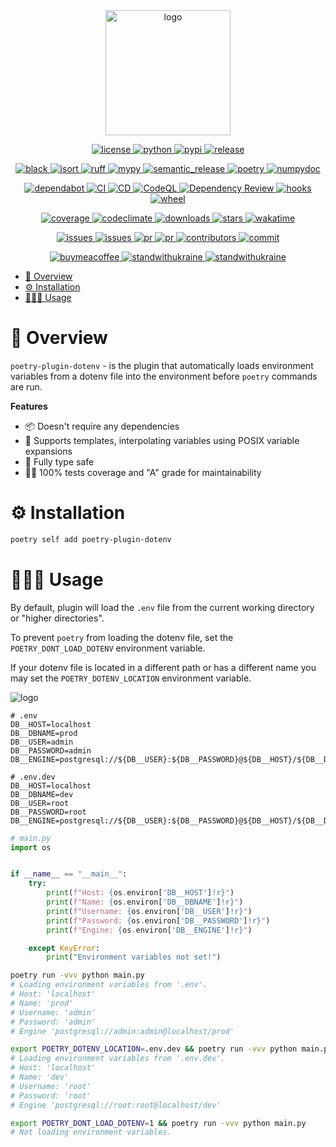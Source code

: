 <div align="center">
    <img alt="logo" src="https://github.com/volopivoshenko/poetry-plugin-dotenv/blob/main/docs/logo.svg?raw=True" height=200>
</div>

<p align="center">
    <a href="https://opensource.org/licenses/MIT">
        <img alt="license" src="https://img.shields.io/pypi/l/poetry-plugin-dotenv?logo=opensourceinitiative">
    </a>
    <a href="https://pypi.org/project/poetry-plugin-dotenv">
        <img alt="python" src="https://img.shields.io/pypi/pyversions/poetry-plugin-dotenv?logo=python">
    </a>
    <a href="https://pypi.org/project/poetry-plugin-dotenv">
        <img alt="pypi" src="https://img.shields.io/pypi/v/poetry-plugin-dotenv?logo=pypi">
    </a>
    <a href="https://github.com/volopivoshenko/poetry-plugin-dotenv/releases">
        <img alt="release" src="https://img.shields.io/github/v/release/volopivoshenko/poetry-plugin-dotenv?logo=github">
    </a>
</p>

<p align="center">
    <a href="https://github.com/psf/black">
        <img alt="black" src="https://img.shields.io/badge/code_style-black-black.svg?logo=windowsterminal">
    </a>
    <a href="https://pycqa.github.io/isort/index.html">
        <img alt="isort" src="https://img.shields.io/badge/imports-isort-black.svg?logo=windowsterminal">
    </a>
    <a href="https://beta.ruff.rs/docs/">
        <img alt="ruff" src="https://img.shields.io/endpoint?url=https://raw.githubusercontent.com/charliermarsh/ruff/main/assets/badge/v2.json">
    </a>
    <a href="https://mypy.readthedocs.io/en/stable/index.html">
        <img alt="mypy" src="https://img.shields.io/badge/mypy-checked-success.svg?logo=python">
    </a>
    <a href="https://github.com/semantic-release/semantic-release">
        <img alt="semantic_release" src="https://img.shields.io/badge/semantic_release-angular-e10079?logo=semantic-release">
    </a>
    <a href="https://python-poetry.org">
        <img alt="poetry" src="https://img.shields.io/endpoint?url=https://python-poetry.org/badge/v0.json">
    </a>
    <a href="https://numpydoc.readthedocs.io/en/latest/format.html">
        <img alt="numpydoc" src="https://img.shields.io/badge/docstrings-numpy-1f425f.svg?logo=numpy">
    </a>
</p>

<p align="center">
    <a href="https://github.com/dependabot">
        <img alt="dependabot" src="https://img.shields.io/badge/dependabot-enable-success?logo=Dependabot">
    </a>
    <a href="https://github.com/volopivoshenko/poetry-plugin-dotenv/actions/workflows/ci.yaml">
        <img alt="CI" src="https://img.shields.io/github/actions/workflow/status/volopivoshenko/poetry-plugin-dotenv/ci.yaml?label=CI&logo=github">
    </a>
    <a href="https://github.com/volopivoshenko/poetry-plugin-dotenv/actions/workflows/cd.yaml">
        <img alt="CD" src="https://img.shields.io/github/actions/workflow/status/volopivoshenko/poetry-plugin-dotenv/cd.yaml?label=CD&logo=github">
    </a>
    <a href="https://github.com/volopivoshenko/poetry-plugin-dotenv/actions/workflows/codeql.yaml">
        <img alt="CodeQL" src="https://img.shields.io/github/actions/workflow/status/volopivoshenko/poetry-plugin-dotenv/codeql.yaml?label=CodeQL&logo=github">
    </a>
    <a href="https://github.com/volopivoshenko/poetry-plugin-dotenv/actions/workflows/dependency-review.yaml">
        <img alt="Dependency Review" src="https://img.shields.io/github/actions/workflow/status/volopivoshenko/poetry-plugin-dotenv/dependency-review.yaml?label=Dependency%20Review&logo=github">
    </a>
    <a href="https://github.com/volopivoshenko/poetry-plugin-dotenv/blob/main/.pre-commit-config.yaml">
        <img alt="hooks" src="https://img.shields.io/badge/pre--commit-enabled-brightgreen?logo=pre-commit">
    </a>
    <a href="https://pypi.org/project/poetry-plugin-dotenv">
        <img alt="wheel" src="https://img.shields.io/pypi/wheel/poetry-plugin-dotenv?logo=pypi">
    </a>
</p>

<p align="center">
    <a href="https://codecov.io/gh/volopivoshenko/poetry-plugin-dotenv">
        <img alt="coverage" src="https://img.shields.io/codecov/c/gh/volopivoshenko/poetry-plugin-dotenv?logo=codecov&token=yyck08xfTN"/>
    </a>
    <a href="https://codeclimate.com/github/volopivoshenko/poetry-plugin-dotenv/maintainability">
        <img alt="codeclimate" src="https://img.shields.io/codeclimate/maintainability/volopivoshenko/poetry-plugin-dotenv?logo=codeclimate">
    </a>
    <a href="https://pypi.org/project/poetry-plugin-dotenv">
        <img alt="downloads" src="https://img.shields.io/pypi/dm/poetry-plugin-dotenv?logo=pypi">
    </a>
    <a href="https://github.com/volopivoshenko/poetry-plugin-dotenv/">
        <img alt="stars" src="https://img.shields.io/github/stars/volopivoshenko/poetry-plugin-dotenv?style=flat&logo=github">
    </a>
    <a href="https://wakatime.com/badge/user/9862508c-0a86-427a-929c-46186f2d191a/project/36344bbb-7f11-4dcd-a36d-e54c81551119">
        <img alt="wakatime" src="https://wakatime.com/badge/user/9862508c-0a86-427a-929c-46186f2d191a/project/36344bbb-7f11-4dcd-a36d-e54c81551119.svg">
    </a>
</p>

<p align="center">
    <a href="https://github.com/volopivoshenko/poetry-plugin-dotenv/issues">
        <img alt="issues" src="https://img.shields.io/github/issues/volopivoshenko/poetry-plugin-dotenv?logo=github">
    </a>
    <a href="https://github.com/volopivoshenko/poetry-plugin-dotenv/issues">
        <img alt="issues" src="https://img.shields.io/github/issues-closed/volopivoshenko/poetry-plugin-dotenv?logo=github">
    </a>
    <a href="https://github.com/volopivoshenko/poetry-plugin-dotenv/pulls">
        <img alt="pr" src="https://img.shields.io/github/issues-pr/volopivoshenko/poetry-plugin-dotenv?logo=github">
    </a>
    <a href="https://github.com/volopivoshenko/poetry-plugin-dotenv/pulls">
        <img alt="pr" src="https://img.shields.io/github/issues-pr-closed/volopivoshenko/poetry-plugin-dotenv?logo=github">
    </a>
    <a href="https://github.com/volopivoshenko/poetry-plugin-dotenv/graphs/contributors">
        <img alt="contributors" src="https://img.shields.io/github/contributors/volopivoshenko/poetry-plugin-dotenv?logo=github">
    </a>
    <a href="https://github.com/volopivoshenko/poetry-plugin-dotenv/commits/main">
        <img alt="commit" src="https://img.shields.io/github/last-commit/volopivoshenko/poetry-plugin-dotenv?logo=github">
    </a>
</p>

<p align="center">
    <a href="https://www.buymeacoffee.com/volopivoshenko" target="_blank">
        <img alt="buymeacoffee" src="https://img.shields.io/badge/buy_me_-a_coffee-ff6964?logo=buymeacoffee">
    </a>
    <a href="https://stand-with-ukraine.pp.ua/">
        <img alt="standwithukraine" src="https://img.shields.io/badge/Support-Ukraine-FFD500?style=flat&labelColor=005BBB">
    </a>
    <a href="https://stand-with-ukraine.pp.ua">
        <img alt="standwithukraine" src="https://img.shields.io/badge/made_in-Ukraine-ffd700.svg?labelColor=0057b7">
    </a>
</p>

- [🔮 Overview](#-overview)
- [⚙️ Installation](#️-installation)
- [👩🏻‍💻 Usage](#-usage)

# 🔮 Overview

`poetry-plugin-dotenv` - is the plugin that automatically loads environment variables from a dotenv file into the environment before `poetry` commands are run.

**Features**

- 📦 Doesn't require any dependencies
- 📝 Supports templates, interpolating variables using POSIX variable expansions
- 🔮 Fully type safe
- 🥷🏻 100% tests coverage and "A" grade for maintainability

# ⚙️ Installation

```bash
poetry self add poetry-plugin-dotenv
```

# 👩🏻‍💻 Usage

By default, plugin will load the `.env` file from the current working directory or "higher directories".

To prevent ``poetry`` from loading the dotenv file, set the ``POETRY_DONT_LOAD_DOTENV`` environment variable.

If your dotenv file is located in a different path or has a different name you may set the ``POETRY_DOTENV_LOCATION`` environment variable.

<img alt="logo" src="https://github.com/volopivoshenko/poetry-plugin-dotenv/blob/main/docs/demo.gif?raw=True">

```dotenv
# .env
DB__HOST=localhost
DB__DBNAME=prod
DB__USER=admin
DB__PASSWORD=admin
DB__ENGINE=postgresql://${DB__USER}:${DB__PASSWORD}@${DB__HOST}/${DB__DBNAME}
```

```dotenv
# .env.dev
DB__HOST=localhost
DB__DBNAME=dev
DB__USER=root
DB__PASSWORD=root
DB__ENGINE=postgresql://${DB__USER}:${DB__PASSWORD}@${DB__HOST}/${DB__DBNAME}
```

```python
# main.py
import os


if __name__ == "__main__":
    try:
        print(f"Host: {os.environ['DB__HOST']!r}")
        print(f"Name: {os.environ['DB__DBNAME']!r}")
        print(f"Username: {os.environ['DB__USER']!r}")
        print(f"Password: {os.environ['DB__PASSWORD']!r}")
        print(f"Engine: {os.environ['DB__ENGINE']!r}")

    except KeyError:
        print("Environment variables not set!")
```

```bash
poetry run -vvv python main.py
# Loading environment variables from '.env'.
# Host: 'localhost'
# Name: 'prod'
# Username: 'admin'
# Password: 'admin'
# Engine 'postgresql://admin:admin@localhost/prod'

export POETRY_DOTENV_LOCATION=.env.dev && poetry run -vvv python main.py
# Loading environment variables from '.env.dev'.
# Host: 'localhost'
# Name: 'dev'
# Username: 'root'
# Password: 'root'
# Engine 'postgresql://root:root@localhost/dev'

export POETRY_DONT_LOAD_DOTENV=1 && poetry run -vvv python main.py
# Not loading environment variables.
```

